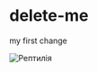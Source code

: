 # delete-me

my first change

![Рептилія](https://letsenhance.io/static/8f5e523ee6b2479e26ecc91b9c25261e/1015f/MainAfter.jpg)
